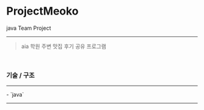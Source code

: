 # ProjectMeoko
java Team Project
<hr />

> aia 학원 주변 맛집 후기 공유 프로그램

<br>

### 기술 / 구조 

<hr />
- `java`

<hr />





  
